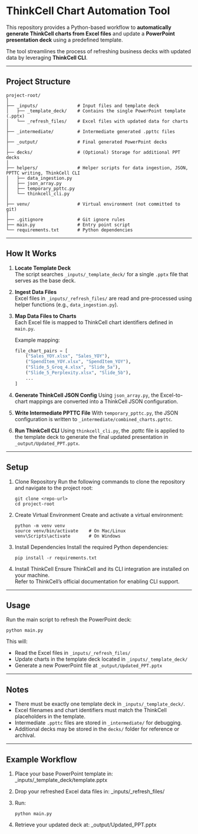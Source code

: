 # ThinkCell Chart Automation Tool

This repository provides a Python-based workflow to **automatically generate ThinkCell charts from Excel files** and update a **PowerPoint presentation deck** using a predefined template.  

The tool streamlines the process of refreshing business decks with updated data by leveraging **ThinkCell CLI**.

---

## Project Structure

```text
project-root/
│
├── _inputs/               # Input files and template deck
│   ├── _template_deck/    # Contains the single PowerPoint template (.pptx)
│   └── _refresh_files/    # Excel files with updated data for charts
│
├── _intermediate/         # Intermediate generated .ppttc files
│
├── _output/               # Final generated PowerPoint decks
│
├── decks/                 # (Optional) Storage for additional PPT decks
│
├── helpers/               # Helper scripts for data ingestion, JSON, PPTTC writing, ThinkCell CLI
│   ├── data_ingestion.py
│   ├── json_array.py
│   ├── temporary_ppttc.py
│   └── thinkcell_cli.py
│
├── venv/                  # Virtual environment (not committed to git)
│
├── .gitignore             # Git ignore rules
├── main.py                # Entry point script
└── requirements.txt       # Python dependencies
```

---

## How It Works

1. **Locate Template Deck**  
   The script searches `_inputs/_template_deck/` for a single `.pptx` file that serves as the base deck.

2. **Ingest Data Files**  
   Excel files in `_inputs/_refresh_files/` are read and pre-processed using helper functions (e.g., `data_ingestion.py`).

3. **Map Data Files to Charts**  
   Each Excel file is mapped to ThinkCell chart identifiers defined in `main.py`.  

   Example mapping:

   ```python
   file_chart_pairs = [
       ("Sales_YOY.xlsx", "Sales_YOY"),
       ("SpendItem_YOY.xlsx", "SpendItem_YOY"),
       ("Slide_5_Groq_4.xlsx", "Slide_5a"),
       ("Slide_5_Perplexity.xlsx", "Slide_5b"),
       ...
   ]
   ```
4. **Generate ThinkCell JSON Config**
   Using ```json_array.py```, the Excel-to-chart mappings are converted into a ThinkCell JSON configuration.

5. **Write Intermediate PPTTC File**
   With ```temporary_ppttc.py```, the JSON configuration is written to ```_intermediate/combined_charts.ppttc```.

6. **Run ThinkCell CLI**
   Using ```thinkcell_cli.py```, the .ppttc file is applied to the template deck to generate the final updated presentation in ```_output/Updated_PPT.pptx```.
---

## Setup

1. Clone Repository
   Run the following commands to clone the repository and navigate to the project root:
   ```text
   git clone <repo-url>
   cd project-root
   ```

3. Create Virtual Environment
   Create and activate a virtual environment:
   ```text
   python -m venv venv
   source venv/bin/activate    # On Mac/Linux
   venv\Scripts\activate       # On Windows
   ```

5. Install Dependencies
   Install the required Python dependencies:
   ```text
   pip install -r requirements.txt
   ```

7. Install ThinkCell
   Ensure ThinkCell and its CLI integration are installed on your machine.  
   Refer to ThinkCell’s official documentation for enabling CLI support.

---

## Usage

Run the main script to refresh the PowerPoint deck:
```text
python main.py
```

This will:
- Read the Excel files in `_inputs/_refresh_files/`
- Update charts in the template deck located in `_inputs/_template_deck/`
- Generate a new PowerPoint file at `_output/Updated_PPT.pptx`

---

## Notes

- There must be exactly one template deck in `_inputs/_template_deck/`.
- Excel filenames and chart identifiers must match the ThinkCell placeholders in the template.
- Intermediate `.ppttc` files are stored in `_intermediate/` for debugging.
- Additional decks may be stored in the `decks/` folder for reference or archival.

---

## Example Workflow

1. Place your base PowerPoint template in:
   _inputs/_template_deck/template.pptx

2. Drop your refreshed Excel data files in:
   _inputs/_refresh_files/

3. Run:
   ```text
   python main.py
   ```

5. Retrieve your updated deck at:
   _output/Updated_PPT.pptx
